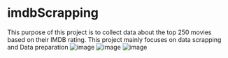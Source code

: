 # imdbScrapping

This purpose of this project is to collect data about the top 250 movies based on their IMDB rating. This project mainly focuses on data scrapping and Data preparation 
![image](https://github.com/maksudchowdhury/imdbScrapping/assets/45464612/f727b1d2-eb27-403c-8e55-eb903d692f1a)
![image](https://github.com/maksudchowdhury/imdbScrapping/assets/45464612/b185c853-c8ef-450b-a4b5-01b0dcd63308)
![image](https://github.com/maksudchowdhury/imdbScrapping/assets/45464612/40bd5b54-c9c4-4c5e-bb5a-ae0a22e4a4b9)
